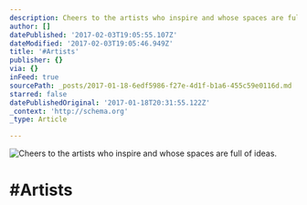 ```yaml
---
description: Cheers to the artists who inspire and whose spaces are full of ideas.
author: []
datePublished: '2017-02-03T19:05:55.107Z'
dateModified: '2017-02-03T19:05:46.949Z'
title: '#Artists'
publisher: {}
via: {}
inFeed: true
sourcePath: _posts/2017-01-18-6edf5986-f27e-4d1f-b1a6-455c59e0116d.md
starred: false
datePublishedOriginal: '2017-01-18T20:31:55.122Z'
_context: 'http://schema.org'
_type: Article

---
```

![Cheers to the artists who inspire and whose spaces are full of ideas.](https://the-grid-user-content.s3-us-west-2.amazonaws.com/259f5f2b-dc21-4179-8fc3-b16e84629316.jpg)

# \#Artists